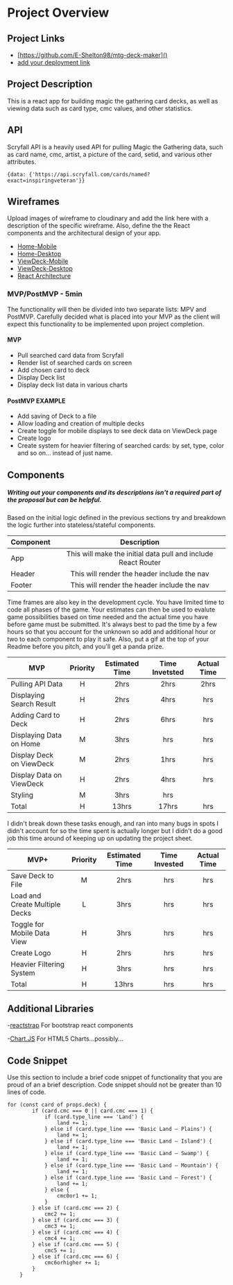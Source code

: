 # Project Overview

## Project Links

- [https://github.com/E-Shelton98/mtg-deck-maker]()
- [add your deployment link]()

## Project Description

This is a react app for building magic the gathering card decks, as well as viewing data such as card type, cmc values, and other statistics.

## API

Scryfall API is a heavily used API for pulling Magic the Gathering data, such as card name, cmc, artist, a picture of the card, setid, and various other attributes.

```
{data: {'https://api.scryfall.com/cards/named?exact=inspiringveteran'}}
```

## Wireframes

Upload images of wireframe to cloudinary and add the link here with a description of the specific wireframe. Also, define the the React components and the architectural design of your app.

- [Home-Mobile](https://res.cloudinary.com/dm5cjaisp/image/upload/v1601658160/mtg-deck-maker:Home-Mobile.png)
- [Home-Desktop](https://res.cloudinary.com/dm5cjaisp/image/upload/v1601658147/mtg-deck-maker:Home-Desktop.png)
- [ViewDeck-Mobile](https://res.cloudinary.com/dm5cjaisp/image/upload/v1601658140/mtg-deck-maker:ViewDeck-Mobile.png)
- [ViewDeck-Desktop](https://res.cloudinary.com/dm5cjaisp/image/upload/v1601658132/mtg-deck-maker:ViewDeck-Desktop.png)
- [React Architecture](https://lucid.app/invitations/accept/0d4081c5-f3b9-4680-94be-dfcc72aaf43b)

### MVP/PostMVP - 5min

The functionality will then be divided into two separate lists: MPV and PostMVP. Carefully decided what is placed into your MVP as the client will expect this functionality to be implemented upon project completion.

#### MVP

- Pull searched card data from Scryfall
- Render list of searched cards on screen
- Add chosen card to deck
- Display Deck list
- Display deck list data in various charts

#### PostMVP EXAMPLE

- Add saving of Deck to a file
- Allow loading and creation of multiple decks
- Create toggle for mobile displays to see deck data on ViewDeck page
- Create logo
- Create system for heavier filtering of searched cards: by set, type, color and so on... instead of just name.

## Components

##### Writing out your components and its descriptions isn't a required part of the proposal but can be helpful.

Based on the initial logic defined in the previous sections try and breakdown the logic further into stateless/stateful components.

| Component |                          Description                          |
| --------- | :-----------------------------------------------------------: |
| App       | This will make the initial data pull and include React Router |
| Header    |          This will render the header include the nav          |
| Footer    |          This will render the header include the nav          |

Time frames are also key in the development cycle. You have limited time to code all phases of the game. Your estimates can then be used to evalute game possibilities based on time needed and the actual time you have before game must be submitted. It's always best to pad the time by a few hours so that you account for the unknown so add and additional hour or two to each component to play it safe. Also, put a gif at the top of your Readme before you pitch, and you'll get a panda prize.

| MVP                      | Priority | Estimated Time | Time Invetsted | Actual Time |
| ------------------------ | :------: | :------------: | :------------: | :---------: |
| Pulling API Data         |    H     |      2hrs      |      2hrs      |    2hrs     |
| Displaying Search Result |    H     |      2hrs      |      4hrs      |     hrs     |
| Adding Card to Deck      |    H     |      2hrs      |      6hrs      |     hrs     |
| Displaying Data on Home  |    M     |      3hrs      |      hrs       |     hrs     |
| Display Deck on ViewDeck |    M     |      2hrs      |      1hrs      |     hrs     |
| Display Data on ViewDeck |    H     |      2hrs      |      4hrs      |     hrs     |
| Styling                  |    M     |      3hrs      |      hrs       |             |
| Total                    |    H     |     13hrs      |     17hrs      |     hrs     |

I didn't break down these tasks enough, and ran into many bugs in spots I didn't account for so the time spent is actually longer but I didn't do a good job this time around of keeping up on updating the project sheet.

| MVP+                           | Priority | Estimated Time | Time Invested | Actual Time |
| ------------------------------ | :------: | :------------: | :-----------: | :---------: |
| Save Deck to File              |    M     |      2hrs      |      hrs      |     hrs     |
| Load and Create Multiple Decks |    L     |      3hrs      |      hrs      |     hrs     |
| Toggle for Mobile Data View    |    H     |      3hrs      |      hrs      |     hrs     |
| Create Logo                    |    H     |      2hrs      |      hrs      |     hrs     |
| Heavier Filtering System       |    H     |      3hrs      |      hrs      |     hrs     |
| Total                          |    H     |     13hrs      |      hrs      |     hrs     |

## Additional Libraries

-[reactstrap](https://reactstrap.github.io/)
For bootstrap react components

-[Chart.JS](https://www.chartjs.org/)
For HTML5 Charts...possibly...

## Code Snippet

Use this section to include a brief code snippet of functionality that you are proud of an a brief description. Code snippet should not be greater than 10 lines of code.

```
for (const card of props.deck) {
		if (card.cmc === 0 || card.cmc === 1) {
			if (card.type_line === 'Land') {
				land += 1;
			} else if (card.type_line === 'Basic Land — Plains') {
				land += 1;
			} else if (card.type_line === 'Basic Land — Island') {
				land += 1;
			} else if (card.type_line === 'Basic Land — Swamp') {
				land += 1;
			} else if (card.type_line === 'Basic Land — Mountain') {
				land += 1;
			} else if (card.type_line === 'Basic Land — Forest') {
				land += 1;
			} else {
				cmc0or1 += 1;
			}
		} else if (card.cmc === 2) {
			cmc2 += 1;
		} else if (card.cmc === 3) {
			cmc3 += 1;
		} else if (card.cmc === 4) {
			cmc4 += 1;
		} else if (card.cmc === 5) {
			cmc5 += 1;
		} else if (card.cmc === 6) {
			cmc6orhigher += 1;
		}
	}
```
